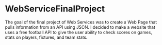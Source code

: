 # WebServiceFinalProject
The goal of the final project of Web Services was to create a Web Page that pulls information from an API using JSON. I decided to make a website that uses a free football API to give the user ability to check scores on games, stats on players, fixtures, and team stats.
